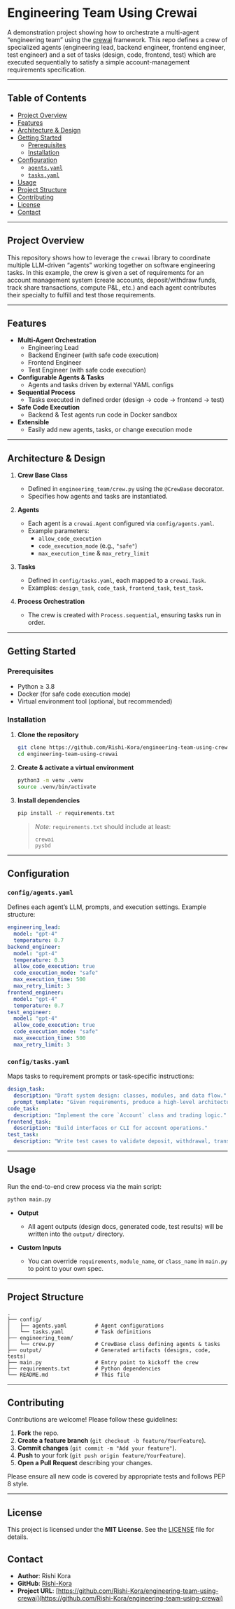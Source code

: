 
# Engineering Team Using Crewai

A demonstration project showing how to orchestrate a multi-agent “engineering team” using the [crewai](https://pypi.org/project/crewai/) framework. This repo defines a crew of specialized agents (engineering lead, backend engineer, frontend engineer, test engineer) and a set of tasks (design, code, frontend, test) which are executed sequentially to satisfy a simple account-management requirements specification.

---

## Table of Contents

- [Project Overview](#project-overview)  
- [Features](#features)  
- [Architecture & Design](#architecture--design)  
- [Getting Started](#getting-started)  
  - [Prerequisites](#prerequisites)  
  - [Installation](#installation)  
- [Configuration](#configuration)  
  - [`agents.yaml`](#agentsyaml)  
  - [`tasks.yaml`](#tasksyaml)  
- [Usage](#usage)  
- [Project Structure](#project-structure)  
- [Contributing](#contributing)  
- [License](#license)  
- [Contact](#contact)  

---

## Project Overview

This repository shows how to leverage the `crewai` library to coordinate multiple LLM-driven “agents” working together on software engineering tasks. In this example, the crew is given a set of requirements for an account management system (create accounts, deposit/withdraw funds, track share transactions, compute P&L, etc.) and each agent contributes their specialty to fulfill and test those requirements.

---

## Features

- **Multi-Agent Orchestration**  
  - Engineering Lead  
  - Backend Engineer (with safe code execution)  
  - Frontend Engineer  
  - Test Engineer (with safe code execution)  
- **Configurable Agents & Tasks**  
  - Agents and tasks driven by external YAML configs  
- **Sequential Process**  
  - Tasks executed in defined order (design → code → frontend → test)  
- **Safe Code Execution**  
  - Backend & Test agents run code in Docker sandbox  
- **Extensible**  
  - Easily add new agents, tasks, or change execution mode  

---

## Architecture & Design

1. **Crew Base Class**  
   - Defined in `engineering_team/crew.py` using the `@CrewBase` decorator.  
   - Specifies how agents and tasks are instantiated.  

2. **Agents**  
   - Each agent is a `crewai.Agent` configured via `config/agents.yaml`.  
   - Example parameters:  
     - `allow_code_execution`  
     - `code_execution_mode` (e.g., `"safe"`)  
     - `max_execution_time` & `max_retry_limit`  

3. **Tasks**  
   - Defined in `config/tasks.yaml`, each mapped to a `crewai.Task`.  
   - Examples: `design_task`, `code_task`, `frontend_task`, `test_task`.  

4. **Process Orchestration**  
   - The crew is created with `Process.sequential`, ensuring tasks run in order.  

---

## Getting Started

### Prerequisites

- Python ≥ 3.8  
- Docker (for safe code execution mode)  
- Virtual environment tool (optional, but recommended)  

### Installation

1. **Clone the repository**  
   ```bash
   git clone https://github.com/Rishi-Kora/engineering-team-using-crewai.git
   cd engineering-team-using-crewai


2. **Create & activate a virtual environment**

   ```bash
   python3 -m venv .venv
   source .venv/bin/activate
   ```

3. **Install dependencies**

   ```bash
   pip install -r requirements.txt
   ```

   > *Note:* `requirements.txt` should include at least:
   >
   > ```text
   > crewai
   > pysbd
   > ```

---

## Configuration

### `config/agents.yaml`

Defines each agent’s LLM, prompts, and execution settings. Example structure:

```yaml
engineering_lead:
  model: "gpt-4"
  temperature: 0.7
backend_engineer:
  model: "gpt-4"
  temperature: 0.3
  allow_code_execution: true
  code_execution_mode: "safe"
  max_execution_time: 500
  max_retry_limit: 3
frontend_engineer:
  model: "gpt-4"
  temperature: 0.7
test_engineer:
  model: "gpt-4"
  allow_code_execution: true
  code_execution_mode: "safe"
  max_execution_time: 500
  max_retry_limit: 3
```

### `config/tasks.yaml`

Maps tasks to requirement prompts or task-specific instructions:

```yaml
design_task:
  description: "Draft system design: classes, modules, and data flow."
  prompt_template: "Given requirements, produce a high-level architecture."
code_task:
  description: "Implement the core `Account` class and trading logic."
frontend_task:
  description: "Build interfaces or CLI for account operations."
test_task:
  description: "Write test cases to validate deposit, withdrawal, transactions, and P&L."
```

---

## Usage

Run the end-to-end crew process via the main script:

```bash
python main.py
```

* **Output**

  * All agent outputs (design docs, generated code, test results) will be written into the `output/` directory.
* **Custom Inputs**

  * You can override `requirements`, `module_name`, or `class_name` in `main.py` to point to your own spec.

---

## Project Structure

```
.
├── config/
│   ├── agents.yaml         # Agent configurations
│   └── tasks.yaml          # Task definitions
├── engineering_team/
│   └── crew.py             # CrewBase class defining agents & tasks
├── output/                 # Generated artifacts (designs, code, tests)
├── main.py                 # Entry point to kickoff the crew
├── requirements.txt        # Python dependencies
└── README.md               # This file
```

---

## Contributing

Contributions are welcome! Please follow these guidelines:

1. **Fork** the repo.
2. **Create a feature branch** (`git checkout -b feature/YourFeature`).
3. **Commit changes** (`git commit -m "Add your feature"`).
4. **Push** to your fork (`git push origin feature/YourFeature`).
5. **Open a Pull Request** describing your changes.

Please ensure all new code is covered by appropriate tests and follows PEP 8 style.

---

## License

This project is licensed under the **MIT License**. See the [LICENSE](LICENSE) file for details.


## Contact

* **Author**: Rishi Kora
* **GitHub**: [Rishi-Kora](https://github.com/Rishi-Kora)
* **Project URL**: [https://github.com/Rishi-Kora/engineering-team-using-crewai](https://github.com/Rishi-Kora/engineering-team-using-crewai)


